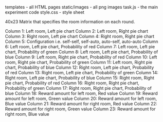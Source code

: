 templates       - all HTML pages 
static/images   - all png images 
task.js         - the main experiment code 
style.css       - style sheet


40x23 Matrix that specifies the room information on each round.

Column 1: Left room, Left pie chart
Column 2: Left room, Right pie chart
Column 3: Right room, Left pie chart
Column 4: Right room, Right pie chart
Column 5: Configuration i.e. self-self, self-auto, auto-self, auto-auto
Column 6: Left room, Left pie chart, Probability of red
Column 7: Left room, Left pie chart, Probability of green
Column 8: Left room, Left pie chart, Probability of blue
Column 9: Left room, Right pie chart, Probability of red
Column 10: Left room, Right pie chart, Probability of green
Column 11: Left room, Right pie chart, Probability of blue
Column 12: Right room, Left pie chart, Probability of red
Column 13: Right room, Left pie chart, Probability of green
Column 14: Right room, Left pie chart, Probability of blue
Column 15: Right room, Right pie chart, Probability of red
Column 16: Right room, Right pie chart, Probability of green
Column 17: Right room, Right pie chart, Probability of blue
Column 18: Reward amount for left room, Red value
Column 19: Reward amount for left room, Green value
Column 20: Reward amount for left room, Blue value
Column 21: Reward amount for right room, Red value
Column 22: Reward amount for right room, Green value
Column 23: Reward amount for right room, Blue value
